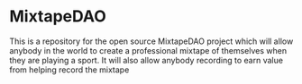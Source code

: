 # MixtapeDAO
This is a repository for the open source MixtapeDAO project which will allow anybody in the world to create a professional mixtape of themselves when they are playing a sport. It will also allow anybody recording to earn value from helping record the mixtape
